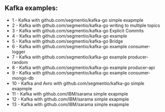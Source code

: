 ## Kafka examples:

- 1 - Kafka with github.com/segmentio/kafka-go simple exapmple
- 2 - Kafka with github.com/segmentio/kafka-go writing to multiple topics
- 3 - Kafka with github.com/segmentio/kafka-go Explicit Commits
- 4 - Kafka with github.com/segmentio/kafka-go example
- 5 - Kafka with github.com/segmentio/kafka-go Bridge
- 6 - Kafka with github.com/segmentio/kafka-go example consumer-logger
- 7 - Kafka with github.com/segmentio/kafka-go example producer-random
- 8 - Kafka with github.com/segmentio/kafka-go example producer-api
- 9 - Kafka with github.com/segmentio/kafka-go example consumer-mongo-db
- 10 - Kafka and Avro with github.com/segmentio/kafka-go simple exapmple
- 11 - Kafka with github.com/IBM/sarama simple exapmple
- 12 - Kafka with github.com/IBM/sarama simple exapmple
- 13 - Kafka with github.com/IBM/sarama simple exapmple

